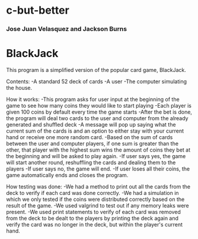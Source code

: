# c-but-better

### Jose Juan Velasquez and Jackson Burns

# BlackJack

This program is a simplified version of the popular card game, BlackJack.

Contents:
-A standard 52 deck of cards
-A user
-The computer simulating the house.

How it works:
-This program asks for user input at the beginning of the game to see how many coins they would like to start playing
-Each player is given 100 coins by default every time the game starts
-After the bet is done, the program will deal two cards to the user and computer from the already generated and shuffled deck
-A message will pop up saying what the current sum of the cards is and an option to either stay with your current hand
or receive one more random card. 
-Based on the sum of cards between the user and computer players, if one sum is greater than the other, that player with
the highest sum wins the amount of coins they bet at the beginning and will be asked to play again.
-If user says yes, the game will start another round, reshuffling the cards and dealing them to the players
-If user says no, the game will end.
-If user loses all their coins, the game automatically ends and closes the program.

How testing was done:
-We had a method to print out all the cards from the deck to verify if each card was done correctly.
-We had a simulation in which we only tested if the coins were distributed correctly based on the result of the game.
-We used valgrind to test out if any memory leaks were present.
-We used print statements to verify of each card was removed from the deck to be dealt to the players by printing the 
deck again and verify the card was no longer in the deck, but within the player's current hand.
